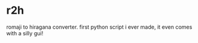 # r2h
romaji to hiragana converter. first python script i ever made, it even comes with a silly gui!
